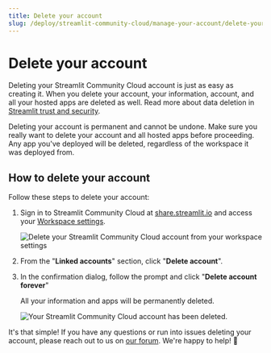 ```yaml
---
title: Delete your account
slug: /deploy/streamlit-community-cloud/manage-your-account/delete-your-account
---
```


# Delete your account

Deleting your Streamlit Community Cloud account is just as easy as creating it. When you delete your account, your information, account, and all your hosted apps are deleted as well. Read more about data deletion in [Streamlit trust and security](/deploy/streamlit-community-cloud/get-started/trust-and-security#data-deletion).

<Warning>

Deleting your account is permanent and cannot be undone. Make sure you really want to delete your account and all hosted apps before proceeding. Any app you've deployed will be deleted, regardless of the workspace it was deployed from.

</Warning>

## How to delete your account

Follow these steps to delete your account:

1. Sign in to Streamlit Community Cloud at <a href="https://share.streamlit.io" target="_blank">share.streamlit.io</a> and access your [Workspace settings](/deploy/streamlit-community-cloud/manage-your-account/workspace-settings).

   ![Delete your Streamlit Community Cloud account from your workspace settings](/images/streamlit-community-cloud/workspace-settings-linked-accounts.png)

1. From the "**Linked accounts**" section, click "**Delete account**".
1. In the confirmation dialog, follow the prompt and click "**Delete account forever**"

   All your information and apps will be permanently deleted.

   ![Your Streamlit Community Cloud account has been deleted.](/images/streamlit-community-cloud/account-deleted.png)

It's that simple! If you have any questions or run into issues deleting your account, please reach out to us on <a href="https://discuss.streamlit.io/c/community-cloud/13" target="_blank">our forum</a>. We're happy to help! 🎈
